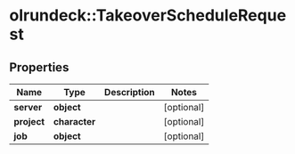 # olrundeck::TakeoverScheduleRequest

## Properties
Name | Type | Description | Notes
------------ | ------------- | ------------- | -------------
**server** | **object** |  | [optional] 
**project** | **character** |  | [optional] 
**job** | **object** |  | [optional] 


